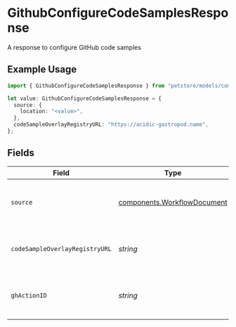 # GithubConfigureCodeSamplesResponse

A response to configure GitHub code samples

## Example Usage

```typescript
import { GithubConfigureCodeSamplesResponse } from "petstore/models/components";

let value: GithubConfigureCodeSamplesResponse = {
  source: {
    location: "<value>",
  },
  codeSampleOverlayRegistryURL: "https://acidic-gastropod.name",
};
```

## Fields

| Field                                                                      | Type                                                                       | Required                                                                   | Description                                                                |
| -------------------------------------------------------------------------- | -------------------------------------------------------------------------- | -------------------------------------------------------------------------- | -------------------------------------------------------------------------- |
| `source`                                                                   | [components.WorkflowDocument](../../models/components/workflowdocument.md) | :heavy_check_mark:                                                         | A document referenced by a workflow                                        |
| `codeSampleOverlayRegistryURL`                                             | *string*                                                                   | :heavy_check_mark:                                                         | The URL of the code sample overlay registry                                |
| `ghActionID`                                                               | *string*                                                                   | :heavy_minus_sign:                                                         | The ID of the GitHub action that was dispatched                            |